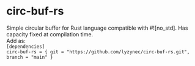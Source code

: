 # circ-buf-rs
Simple circular buffer for Rust language compatible with #![no_std]. Has capacity fixed at compilation time.
<br> Add as:
<br>```[dependencies]```
<br>```circ-buf-rs = { git = "https://github.com/lyzynec/circ-buf-rs.git", branch = "main" }```
